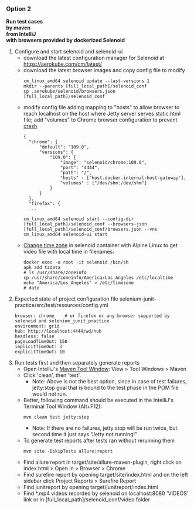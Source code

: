 ### Option 2
**Run test cases<br>
by maven<br>
from IntelliJ<br>
with browsers provided by dockerized Selenoid**

1. Configure and start selenoid and selenoid-ui
    - download the latest configuration manager for Selenoid at https://aerokube.com/cm/latest/
    - download the latest browser images and copy config file to modify
      ```
      cm_linux_amd64 selenoid update --last-versions 1
      mkdir --parents [full_local_path]/selenoid_conf
      cp .aerokube/selenoid/browsers.json [full_local_path]/selenoid_conf
      ```
    - modify config file adding mapping to "hosts" to allow browser to reach localhost on the host where Jetty server serves static html file; add "volumes" to Chrome browser configuration to prevent [crash](https://github.com/markhobson/docker-maven-chrome#chrome-crashes)
      ```
      {
        "chrome": {
            "default": "109.0",
            "versions": {
                "109.0": {
                    "image": "selenoid/chrome:109.0",
                    "port": "4444",
                    "path": "/",
                    "hosts" : ["host.docker.internal:host-gateway"],
                    "volumes" : ["/dev/shm:/dev/shm"]
                }
            }
        },
        "firefox": {
        ...
      ```
      ```
      cm_linux_amd64 selenoid start --config-dir [full_local_path]/selenoid_conf --browsers-json [full_local_path]/selenoid_conf/browsers.json --vnc
      cm_linux_amd64 selenoid-ui start
      ```
    - [Change time zone](https://wiki.alpinelinux.org/wiki/Setting_the_timezone) in selenoid container with Alpine Linux to get video file with local time in filenames:
      ```
      docker exec -u root -it selenoid /bin/sh
      apk add tzdata
      # ls /usr/share/zoneinfo
      cp /usr/share/zoneinfo/America/Los_Angeles /etc/localtime
      echo "America/Los_Angeles" > /etc/timezone
      # date
      ```
2. Expected state of project configuration file selenium-junit-practice/src/test/resources/config.yml
   ```
   browser: chrome    # or firefox or any browser supported by selenoid and selenium_junit_practice 
   environment: grid
   hub: http://localhost:4444/wd/hub
   headless: false
   pageLoadTimeOut: 150 
   implicitTimeOut: 3
   explicitTimeOut: 10
   ```
3. Run tests first and then separately generate reports
    - Open IntelliJ's [Maven Tool Window](https://www.jetbrains.com/help/idea/maven-projects-tool-window.html):  View > Tool Windows > Maven
    - Click 'clean', then 'test'.  
      - Note: Above is not the best option, since in case of test failures, jetty:stop goal that is bound to the test phase in the POM file would not run.
    - Better, following command should be executed in the IntelliJ's Terminal Tool Window (Alt+F12):
      ```
      mvn clean test jetty:stop
      ```
      - Note: If there are no failures, jetty:stop will be run twice, but second time it just says "Jetty not running!"
    - To generate test reports after tests ran without rerunning them
      ```
      mvn site -DskipTests allure:report
      ```
    - Find allure report in target/site/allure-maven-plugin, right click on index.html > Open in > Browser > Chrome
    - Find surefire report by opening target/site/index.html and on the left sidebar click Project Reports > Surefire Report
    - Find junitreport by opening target/junitreport/index.html
    - Find *.mp4 videos recorded by selenoid on localhost:8080 'VIDEOS' link or in [full_local_path]/selenoid_conf/video folder